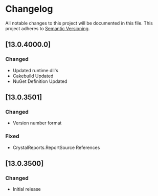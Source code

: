 # Changelog

All notable changes to this project will be documented in this file.
This project adheres to [Semantic Versioning](http://semver.org/).

## [13.0.4000.0]

### Changed

- Updated runtime dll's
- Cakebuild Updated
- NuGet Definition Updated

## [13.0.3501]

### Changed

- Version number format

### Fixed

- CrystalReports.ReportSource References

## [13.0.3500]

### Changed

- Initial release